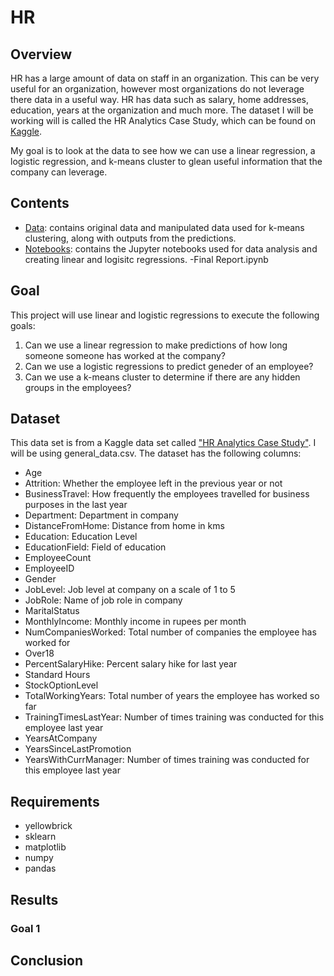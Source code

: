 # HR
 
## Overview

HR has a large amount of data on staff in an organization.  This can be very useful for an organization, however most organizations do not leverage there data in a useful way.  HR has data such as salary, home addresses, education, years at the organization and much more.  The dataset I will be working will is called the HR Analytics Case Study, which can be found on [Kaggle](https://www.kaggle.com/vjchoudhary7/hr-analytics-case-study).

My goal is to look at the data to see how we can use a linear regression, a logistic regression, and k-means cluster to glean useful information that the company can leverage.

## Contents
- [Data](): contains original data and manipulated data used for k-means clustering, along with outputs from the predictions.
- [Notebooks](): contains the Jupyter notebooks used for data analysis and creating linear and logisitc regressions.
-Final Report.ipynb

## Goal

This project will use linear and logistic regressions to execute the following goals:

1) Can we use a linear regression to make predictions of how long someone someone has worked at the company?
2) Can we use a logistic regressions to predict geneder of an employee?
3) Can we use a k-means cluster to determine if there are any hidden groups in the employees?


## Dataset

This data set is from a Kaggle data set called ["HR Analytics Case Study"](https://www.kaggle.com/vjchoudhary7/hr-analytics-case-study).  I will be using general_data.csv. The dataset has the following columns:

- Age
- Attrition: Whether the employee left in the previous year or not
- BusinessTravel: How frequently the employees travelled for business purposes in the last year
- Department: Department in company
- DistanceFromHome: Distance from home in kms
- Education: Education Level
- EducationField: Field of education
- EmployeeCount
- EmployeeID
- Gender
- JobLevel: Job level at company on a scale of 1 to 5
- JobRole: Name of job role in company
- MaritalStatus
- MonthlyIncome: Monthly income in rupees per month
- NumCompaniesWorked: Total number of companies the employee has worked for
- Over18
- PercentSalaryHike: Percent salary hike for last year
- Standard Hours
- StockOptionLevel
- TotalWorkingYears: Total number of years the employee has worked so far
- TrainingTimesLastYear: Number of times training was conducted for this employee last year
- YearsAtCompany
- YearsSinceLastPromotion
- YearsWithCurrManager: Number of times training was conducted for this employee last year

## Requirements
- yellowbrick
- sklearn
- matplotlib
- numpy
- pandas

## Results

### Goal 1

## Conclusion

